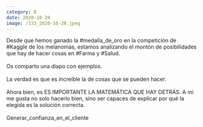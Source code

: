 ```yaml
--- 
category: D 
date: 2020-10-20 
image: /333_2020-10-20.jpeg 
--- 
```


Desde que hemos ganado la #medalla_de_oro en la competición de #Kaggle de los melanomas, estamos analizando el montón de posibilidades que hay de hacer cosas en #Farma y #Salud. <br><br>Os comparto una diapo con ejemplos.<br><br>La verdad es que es increíble la de cosas que se pueden hacer. <br><br>Ahora bien, es ES IMPORTANTE LA MATEMÁTICA QUE HAY DETRÁS. A mí me gusta no solo hacerlo bien, sino ser capaces de explicar por qué la elegida es la solución correcta.  <br><br>Generar_confianza_en_el_cliente